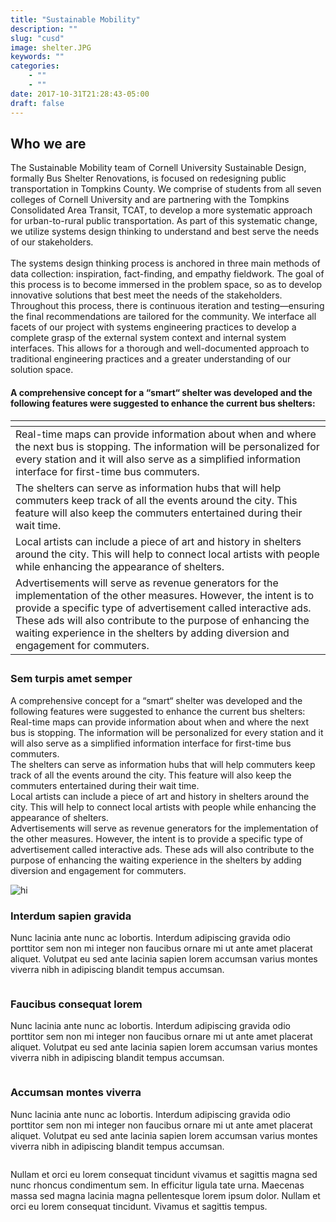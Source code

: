 ```yaml
---
title: "Sustainable Mobility"
description: ""
slug: "cusd"
image: shelter.JPG
keywords: ""
categories: 
    - ""
    - ""
date: 2017-10-31T21:28:43-05:00
draft: false
---
```

<h2 id="content">Who we are</h2>
    <p>The Sustainable Mobility team of Cornell University Sustainable Design, formally Bus Shelter Renovations, is focused on redesigning public transportation in Tompkins County. We comprise of students from all seven colleges of Cornell University and are partnering with the Tompkins Consolidated Area Transit, TCAT, to develop a more systematic approach for urban-to-rural public transportation. As part of this systematic change, we utilize systems design thinking to understand and best serve the needs of our stakeholders. <br><br>
    The systems design thinking process is anchored in three main methods of data collection: inspiration, fact-finding, and empathy fieldwork. The goal of this process is to become immersed in the problem space, so as to develop innovative solutions that best meet the needs of the stakeholders. Throughout this process, there is continuous iteration and testing—ensuring the final recommendations are tailored for the community. We interface all facets of our project with systems engineering practices to develop a complete grasp of the external system context and internal system interfaces. This allows for a thorough and well-documented approach to traditional engineering practices and a greater understanding of our solution space.  
</p>
    <div class="row">
        <div class="7u 12u$(small)">
            <div class="table-wrapper">
            <h4>A comprehensive concept for a “smart“ shelter was developed and the following features were suggested to enhance the current bus shelters:</h4>
                <table>
                    <thead>
                        <tr>
                            <th></th>
                        </tr>
                    </thead>
                    <tbody>
                        <tr>
                            <td>Real-time maps can provide information about when and where the next bus is stopping. The information will be personalized for every station and it will also serve as a simplified information interface for first-time bus commuters.</td>
                        </tr>
                        <tr>
                            <td>The shelters can serve as information hubs that will help commuters keep track of all the events around the city. This feature will also keep the commuters entertained during their wait time.</td>
                        </tr>
                        <tr>
                            <td>Local artists can include a piece of art and history in shelters around the city. This will help to connect local artists with people while enhancing the appearance of shelters.</td>
                        </tr>
                        <tr>
                            <td>Advertisements will serve as revenue generators for the implementation of the other measures. However, the intent is to provide a specific type of advertisement called interactive ads. These ads will also contribute to the purpose of enhancing the waiting experience in the shelters by adding diversion and engagement for commuters.</td>
                        </tr>
                    </tbody>
                    <tfoot>
                        <tr>
                            <td colspan="1"></td>
                        </tr>
                    </tfoot>
                </table>
            </div>
            <h3>Sem turpis amet semper</h3>
            <p>A comprehensive concept for a “smart“ shelter was developed and the following features were suggested to enhance the current bus shelters:<br>
            Real-time maps can provide information about when and where the next bus is stopping. The information will be personalized for every station and it will also serve as a simplified information interface for first-time bus commuters.<br>
            The shelters can serve as information hubs that will help commuters keep track of all the events around the city. This feature will also keep the commuters entertained during their wait time.<br>
            Local artists can include a piece of art and history in shelters around the city. This will help to connect local artists with people while enhancing the appearance of shelters. <br>
            Advertisements will serve as revenue generators for the implementation of the other measures. However, the intent is to provide a specific type of advertisement called interactive ads. These ads will also contribute to the purpose of enhancing the waiting experience in the shelters by adding diversion and engagement for commuters.
</p>
        </div>
        <div class="5u$ 12u$(small)">
            <span class="image fit"><img src="/img/shelter.JPG" alt="hi" /></span>
        </div>
        <!-- Break -->
        <div class="4u 12u$(medium)">
            <h3>Interdum sapien gravida</h3>
            <p>Nunc lacinia ante nunc ac lobortis. Interdum adipiscing gravida odio porttitor sem non mi integer non faucibus ornare mi ut ante amet placerat aliquet. Volutpat eu sed ante lacinia sapien lorem accumsan varius montes viverra nibh in adipiscing blandit tempus accumsan.</p>
            <span class="image fit"><img src="/img/pic04.jpg" alt="" /></span>
        </div>
        <div class="4u 12u$(medium)">
            <h3>Faucibus consequat lorem</h3>
            <p>Nunc lacinia ante nunc ac lobortis. Interdum adipiscing gravida odio porttitor sem non mi integer non faucibus ornare mi ut ante amet placerat aliquet. Volutpat eu sed ante lacinia sapien lorem accumsan varius montes viverra nibh in adipiscing blandit tempus accumsan.</p>
            <div class="image fit"><span class="image fit"><img src="/img/pic04.jpg" alt="" /></span></div>
        </div>
        <div class="4u$ 12u$(medium)">
            <h3>Accumsan montes viverra</h3>
            <p>Nunc lacinia ante nunc ac lobortis. Interdum adipiscing gravida odio porttitor sem non mi integer non faucibus ornare mi ut ante amet placerat aliquet. Volutpat eu sed ante lacinia sapien lorem accumsan varius montes viverra nibh in adipiscing blandit tempus accumsan.</p>
            <div class="image fit"><span class="image fit"><img src="/img/pic04.jpg" alt="" /></span></div>
        </div>
    </div>

Nullam et orci eu lorem consequat tincidunt vivamus et sagittis magna sed nunc rhoncus condimentum sem. In efficitur ligula tate urna. Maecenas massa sed magna lacinia magna pellentesque lorem ipsum dolor. Nullam et orci eu lorem consequat tincidunt. Vivamus et sagittis tempus.
